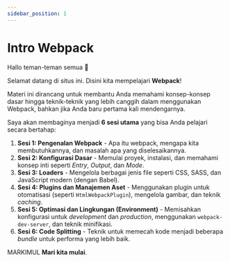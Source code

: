 ```yaml
---
sidebar_position: 1
---
```


# Intro Webpack

Hallo teman-teman semua 🥰

Selamat datang di situs ini. Disini kita mempelajari **Webpack**!

Materi ini dirancang untuk membantu Anda memahami konsep-konsep dasar hingga teknik-teknik yang lebih canggih dalam menggunakan Webpack, bahkan jika Anda baru pertama kali mendengarnya.

Saya akan membaginya menjadi **6 sesi utama** yang bisa Anda pelajari secara bertahap:

1.  **Sesi 1: Pengenalan Webpack** - Apa itu webpack, mengapa kita membutuhkannya, dan masalah apa yang diselesaikannya.
2.  **Sesi 2: Konfigurasi Dasar** - Memulai proyek, instalasi, dan memahami konsep inti seperti _Entry_, _Output_, dan _Mode_.
3.  **Sesi 3: Loaders** - Mengelola berbagai jenis file seperti CSS, SASS, dan JavaScript modern (dengan Babel).
4.  **Sesi 4: Plugins dan Manajemen Aset** - Menggunakan plugin untuk otomatisasi (seperti `HtmlWebpackPlugin`), mengelola gambar, dan teknik _caching_.
5.  **Sesi 5: Optimasi dan Lingkungan (Environment)** - Memisahkan konfigurasi untuk _development_ dan _production_, menggunakan `webpack-dev-server`, dan teknik minifikasi.
6.  **Sesi 6: Code Splitting** - Teknik untuk memecah kode menjadi beberapa _bundle_ untuk performa yang lebih baik.

MARKIMUL **Mari kita mulai**.
